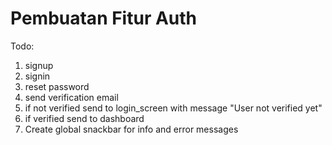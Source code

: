 # Pembuatan Fitur Auth

Todo:
1. signup
2. signin
3. reset password
4. send verification email
5. if not verified send to login_screen with message "User not verified yet"
6. if verified send to dashboard
7. Create global snackbar for info and error messages 